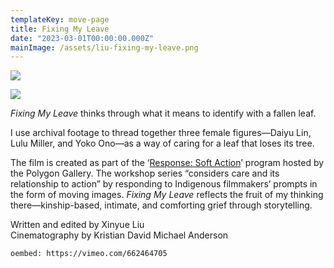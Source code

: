 ```yaml
---
templateKey: move-page
title: Fixing My Leave
date: "2023-03-01T00:00:00.000Z"
mainImage: /assets/liu-fixing-my-leave.png
---
```



<div class="lines-3"></div>



![](/assets/liu-fixing-my-leave.png)

<div class="lines-3"></div>



![](/assets/liu-screenshot-2-2-.png)



*Fixing My Leave* thinks through what it means to identify with a fallen leaf. 

I use archival footage to thread together three female figures—Daiyu Lin, Lulu Miller, and Yoko Ono—as a way of caring for a leaf that loses its tree.

The film is created as part of the ‘[Response: Soft Action](https://thepolygon.ca/exhibition/response-soft-action/)’ program hosted by the Polygon Gallery. The workshop series “considers care and its relationship to action” by responding to Indigenous filmmakers’ prompts in the form of moving images. *Fixing My Leave* reflects the fruit of my thinking there—kinship-based, intimate, and comforting grief through storytelling. 

Written and edited by Xinyue Liu\
Cinematography by Kristian David Michael Anderson



<div class="lines-3"></div>



`oembed: https://vimeo.com/662464705`

<div class="lines-3"></div>